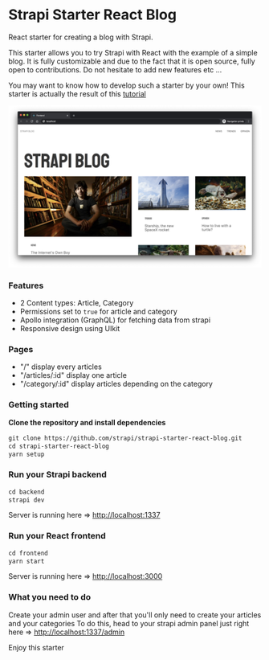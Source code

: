 # Strapi Starter React Blog

React starter for creating a blog with Strapi.

This starter allows you to try Strapi with React with the example of a simple blog. It is fully customizable and due to the fact that it is open source, fully open to contributions. Do not hesitate to add new features etc ...

You may want to know how to develop such a starter by your own! This starter is actually the result of this [tutorial](https://strapi.io/blog/build-a-blog-with-react-strapi-and-apollo)

![screenshot image](/screenshot.png)

### Features

- 2 Content types: Article, Category
- Permissions set to `true` for article and category
- Apollo integration (GraphQL) for fetching data from strapi
- Responsive design using UIkit

### Pages

- "/" display every articles
- "/articles/:id" display one article
- "/category/:id" display articles depending on the category

### Getting started

**Clone the repository and install dependencies**

```
git clone https://github.com/strapi/strapi-starter-react-blog.git
cd strapi-starter-react-blog
yarn setup
```

### Run your Strapi backend

```
cd backend
strapi dev
```

Server is running here => [http://localhost:1337](http://localhost:1337)

### Run your React frontend

```
cd frontend
yarn start
```

Server is running here => [http://localhost:3000](http://localhost:3000)

### What you need to do

Create your admin user and after that you'll only need to create your articles and your categories
To do this, head to your strapi admin panel just right here => [http://localhost:1337/admin](http://localhost:1337/admin)

Enjoy this starter
